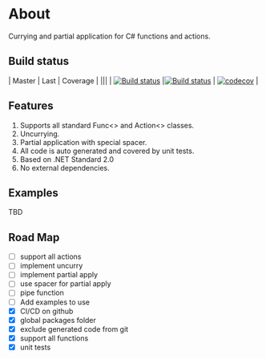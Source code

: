 # About

Currying and partial application for C# functions and actions.

## Build status

| Master | Last | Coverage |
|||
| [![Build status](https://ci.appveyor.com/api/projects/status/2ppb58d9a8gmvdfw/branch/master?svg=true)](https://ci.appveyor.com/project/sgaliamov/scurry/branch/master)  |[![Build status](https://ci.appveyor.com/api/projects/status/2ppb58d9a8gmvdfw?svg=true)](https://ci.appveyor.com/project/sgaliamov/scurry) | [![codecov](https://codecov.io/gh/sgaliamov/scurry/branch/master/graph/badge.svg)](https://codecov.io/gh/sgaliamov/scurry) |

## Features

1. Supports all standard Func<> and Action<> classes.
2. Uncurrying.
3. Partial application with special spacer.
4. All code is auto generated and covered by unit tests.
5. Based on .NET Standard 2.0
6. No external dependencies.

## Examples

TBD

## Road Map

- [ ] support all actions
- [ ] implement uncurry
- [ ] implement partial apply
- [ ] use spacer for partial apply
- [ ] pipe function
- [ ] Add examples to use
- [x] CI/CD on github
- [x] global packages folder
- [x] exclude generated code from git
- [x] support all functions
- [x] unit tests